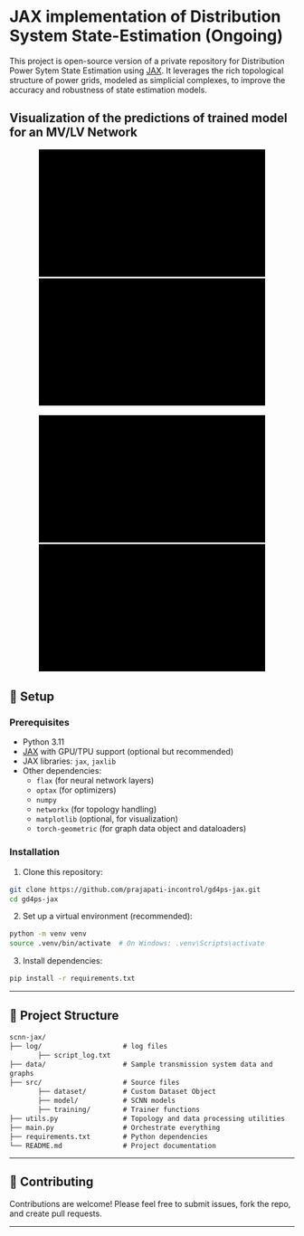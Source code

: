 # JAX implementation of Distribution System State-Estimation (Ongoing)

This project is open-source version of a private repository for Distribution Power Sytem State Estimation using [JAX](https://github.com/google/jax). It leverages the rich topological structure of power grids, modeled as simplicial complexes, to improve the accuracy and robustness of state estimation models. 

## Visualization of the predictions of trained model for an MV/LV Network

<p align="center">
  <img src="manimations/p_mw_tag50.gif" width="400" />
  <img src="manimations/q_mvar_tag50.gif" width="400" />
</p>
<p align="center">
  <img src="manimations/vm_pu_tag50.gif" width="400" />
  <img src="manimations/va_deg_tag50.gif" width="400" />
</p>



## 🔧 Setup

### Prerequisites

- Python 3.11
- [JAX](https://github.com/google/jax) with GPU/TPU support (optional but recommended)
- JAX libraries: `jax`, `jaxlib`
- Other dependencies:
  - `flax` (for neural network layers)
  - `optax` (for optimizers)
  - `numpy`
  - `networkx` (for topology handling)
  - `matplotlib` (optional, for visualization)
  - `torch-geometric` (for graph data object and dataloaders)

### Installation

1. Clone this repository:

```bash
git clone https://github.com/prajapati-incontrol/gd4ps-jax.git
cd gd4ps-jax
```


2. Set up a virtual environment (recommended):


```bash
python -m venv venv
source .venv/bin/activate  # On Windows: .venv\Scripts\activate
```

3. Install dependencies:

```bash
pip install -r requirements.txt
```
---

## 📁 Project Structure

```
scnn-jax/
├── log/                    # log files
       ├── script_log.txt
├── data/                   # Sample transmission system data and graphs
├── src/                    # Source files 
       ├── dataset/         # Custom Dataset Object
       ├── model/           # SCNN models 
       ├── training/        # Trainer functions 
├── utils.py                # Topology and data processing utilities
├── main.py                 # Orchestrate everything
├── requirements.txt        # Python dependencies
└── README.md               # Project documentation
```

---


## 🤝 Contributing

Contributions are welcome! Please feel free to submit issues, fork the repo, and create pull requests.

---

